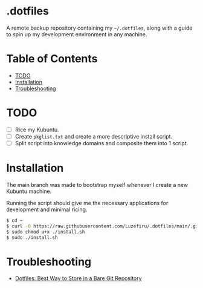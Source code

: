 # .dotfiles
 
A remote backup repository containing my `~/.dotfiles`, along with a guide to spin up my development environment in any machine.

# Table of Contents

- [TODO](https://github.com/Luzefiru/.dotfiles/tree/main#todo)
- [Installation](https://github.com/Luzefiru/.dotfiles/tree/main#installation)
- [Troubleshooting](https://github.com/Luzefiru/.dotfiles/tree/main#troubleshooting)

# TODO

- [ ] Rice my Kubuntu.
- [ ] Create `pkglist.txt` and create a more descriptive install script.
- [ ] Split script into knowledge domains and composite them into 1 script.

# Installation

The main branch was made to bootstrap myself whenever I create a new Kubuntu machine.

Running the script should give me the necessary applications for development and minimal ricing.

```bash
$ cd ~
$ curl -O https://raw.githubusercontent.com/Luzefiru/.dotfiles/main/.github/install.sh
$ sudo chmod u+x ./install.sh
$ sudo ./install.sh
```

# Troubleshooting
 
- [Dotfiles: Best Way to Store in a Bare Git Repository](https://www.atlassian.com/git/tutorials/dotfiles)

